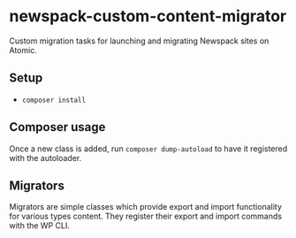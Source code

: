 # newspack-custom-content-migrator
Custom migration tasks for launching and migrating Newspack sites on Atomic.

## Setup

- `composer install`

## Composer usage

Once a new class is added, run `composer dump-autoload` to have it registered with the autoloader.

## Migrators

Migrators are simple classes which provide export and import functionality for various types content. They register their export and import commands with the WP CLI.
